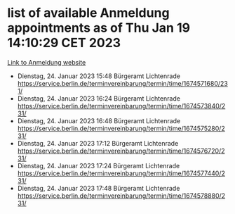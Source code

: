 # list of available Anmeldung appointments as of Thu Jan 19 14:10:29 CET 2023
[Link to Anmeldung website](https://service.berlin.de/terminvereinbarung/termin/tag.php?termin=0&anliegen[]=120686&dienstleisterlist=122210,122217,327316,122219,327312,122227,327314,122231,327346,122243,327348,122252,329742,122260,329745,122262,329748,122254,329751,122271,327278,122273,327274,122277,327276,330436,122280,327294,122282,327290,122284,327292,327539,122291,327270,122285,327266,122286,327264,122296,327268,150230,329760,122301,327282,122297,327286,122294,327284,122312,329763,122314,329775,122304,327330,122311,327334,122309,327332,122281,327352,122279,329772,122276,327324,122274,327326,122267,329766,122246,327318,122251,327320,122257,327322,122208,327298,122226,327300,121362,121364&herkunft=http%3A%2F%2Fservice.berlin.de%2Fdienstleistung%2F120686%2F)
- Dienstag, 24. Januar 2023 15:48 Bürgeramt Lichtenrade https://service.berlin.de/terminvereinbarung/termin/time/1674571680/231/
- Dienstag, 24. Januar 2023 16:24 Bürgeramt Lichtenrade https://service.berlin.de/terminvereinbarung/termin/time/1674573840/231/
- Dienstag, 24. Januar 2023 16:48 Bürgeramt Lichtenrade https://service.berlin.de/terminvereinbarung/termin/time/1674575280/231/
- Dienstag, 24. Januar 2023 17:12 Bürgeramt Lichtenrade https://service.berlin.de/terminvereinbarung/termin/time/1674576720/231/
- Dienstag, 24. Januar 2023 17:24 Bürgeramt Lichtenrade https://service.berlin.de/terminvereinbarung/termin/time/1674577440/231/
- Dienstag, 24. Januar 2023 17:48 Bürgeramt Lichtenrade https://service.berlin.de/terminvereinbarung/termin/time/1674578880/231/

